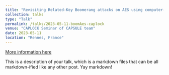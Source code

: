 ```yaml
---
title: "Revisiting Related-Key Boomerang attacks on AES using computer-aided tool"
collection: talks
type: "Talk"
permalink: /talks/2023-05-11-boomAes-caplock
venue: "CAPLOCK Seminar of CAPSULE team"
date: 2023-05-11
location: "Rennes, France"
---
```


[More information here](http://example2.com)

This is a description of your talk, which is a markdown files that can be all markdown-ified like any other post. Yay markdown!
